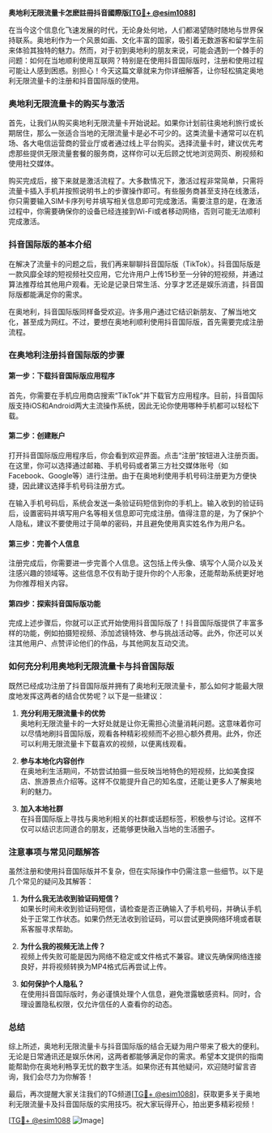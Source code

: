 **奥地利无限流量卡怎麽註冊抖音國際版[[TG💪+ @esim1088](https://t.me/s/esim1088)]**

在当今这个信息化飞速发展的时代，无论身处何地，人们都渴望随时随地与世界保持联系。奥地利作为一个风景如画、文化丰富的国家，吸引着无数游客和留学生前来体验其独特的魅力。然而，对于初到奥地利的朋友来说，可能会遇到一个棘手的问题：如何在当地顺利使用互联网？特别是在使用抖音国际版时，注册和使用过程可能让人感到困惑。别担心！今天这篇文章就来为你详细解答，让你轻松搞定奥地利无限流量卡的注册和抖音国际版的使用。

### 奥地利无限流量卡的购买与激活

首先，让我们从购买奥地利无限流量卡开始说起。如果你计划前往奥地利旅行或长期居住，那么一张适合当地的无限流量卡是必不可少的。这类流量卡通常可以在机场、各大电信运营商的营业厅或者通过线上平台购买。选择流量卡时，建议优先考虑那些提供无限流量套餐的服务商，这样你可以无后顾之忧地浏览网页、刷视频和使用社交媒体。

购买完成后，接下来就是激活流程了。大多数情况下，激活过程非常简单，只需将流量卡插入手机并按照说明书上的步骤操作即可。有些服务商甚至支持在线激活，你只需要输入SIM卡序列号并填写相关信息即可完成激活。需要注意的是，在激活过程中，你需要确保你的设备已经连接到Wi-Fi或者移动网络，否则可能无法顺利完成激活。

### 抖音国际版的基本介绍

在解决了流量卡的问题之后，我们再来聊聊抖音国际版（TikTok）。抖音国际版是一款风靡全球的短视频社交应用，它允许用户上传15秒至一分钟的短视频，并通过算法推荐给其他用户观看。无论是记录日常生活、分享才艺还是娱乐消遣，抖音国际版都能满足你的需求。

在奥地利，抖音国际版同样备受欢迎。许多用户通过它结识新朋友、了解当地文化，甚至成为网红。不过，要想在奥地利顺利使用抖音国际版，首先需要完成注册流程。

### 在奥地利注册抖音国际版的步骤

#### 第一步：下载抖音国际版应用程序

首先，你需要在手机应用商店搜索“TikTok”并下载官方应用程序。目前，抖音国际版支持iOS和Android两大主流操作系统，因此无论你使用哪种手机都可以轻松下载。

#### 第二步：创建账户

打开抖音国际版应用程序后，你会看到欢迎界面。点击“注册”按钮进入注册页面。在这里，你可以选择通过邮箱、手机号码或者第三方社交媒体账号（如Facebook、Google等）进行注册。由于在奥地利使用手机号码注册更为方便快捷，因此建议选择手机号码注册方式。

在输入手机号码后，系统会发送一条验证码短信到你的手机上。输入收到的验证码后，设置密码并填写用户名等相关信息即可完成注册。值得注意的是，为了保护个人隐私，建议不要使用过于简单的密码，并且避免使用真实姓名作为用户名。

#### 第三步：完善个人信息

注册完成后，你需要进一步完善个人信息。这包括上传头像、填写个人简介以及关注感兴趣的领域等。这些信息不仅有助于提升你的个人形象，还能帮助系统更好地为你推荐相关内容。

#### 第四步：探索抖音国际版功能

完成上述步骤后，你就可以正式开始使用抖音国际版了！抖音国际版提供了丰富多样的功能，例如拍摄短视频、添加滤镜特效、参与挑战活动等。此外，你还可以关注其他用户、点赞评论他们的作品，与其他网友互动交流。

### 如何充分利用奥地利无限流量卡与抖音国际版

既然已经成功注册了抖音国际版并拥有了奥地利无限流量卡，那么如何才能最大限度地发挥这两者的结合优势呢？以下是一些建议：

1. **充分利用无限流量卡的优势**  
   奥地利无限流量卡的一大好处就是让你无需担心流量消耗问题。这意味着你可以尽情地刷抖音国际版，观看各种精彩视频而不必担心额外费用。此外，你还可以利用无限流量卡下载喜欢的视频，以便离线观看。

2. **参与本地化内容创作**  
   在奥地利生活期间，不妨尝试拍摄一些反映当地特色的短视频，比如美食探店、旅游景点介绍等。这样不仅能提升自己的知名度，还能让更多人了解奥地利的魅力。

3. **加入本地社群**  
   在抖音国际版上寻找与奥地利相关的社群或话题标签，积极参与讨论。这样不仅可以结识志同道合的朋友，还能够更快融入当地的生活圈子。

### 注意事项与常见问题解答

虽然注册和使用抖音国际版并不复杂，但在实际操作中仍需注意一些细节。以下是几个常见的疑问及其解答：

1. **为什么我无法收到验证码短信？**  
   如果长时间未收到验证码短信，请检查是否正确输入了手机号码，并确认手机处于正常工作状态。如果仍然无法收到验证码，可以尝试更换网络环境或者联系客服寻求帮助。

2. **为什么我的视频无法上传？**  
   视频上传失败可能是因为网络不稳定或文件格式不兼容。建议先确保网络连接良好，并将视频转换为MP4格式后再尝试上传。

3. **如何保护个人隐私？**  
   在使用抖音国际版时，务必谨慎处理个人信息，避免泄露敏感资料。同时，合理设置隐私权限，仅允许信任的人查看你的动态。

### 总结

综上所述，奥地利无限流量卡与抖音国际版的结合无疑为用户带来了极大的便利。无论是日常通讯还是娱乐休闲，这两者都能够满足你的需求。希望本文提供的指南能帮助你在奥地利畅享无忧的数字生活。如果你还有其他疑问，欢迎随时留言咨询，我们会尽力为你解答！

最后，再次提醒大家关注我们的TG频道[[TG💪+ @esim1088](https://t.me/s/esim1088)]，获取更多关于奥地利无限流量卡及抖音国际版的实用技巧。祝大家玩得开心，拍出更多精彩视频！

[[TG💪+ @esim1088](https://t.me/s/esim1088) ![Image](https://i.postimg.cc/4NQfJmqS/Snipaste-2025-05-13-00-14-12.png)]